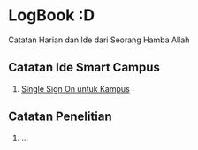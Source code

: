# LogBook :D
Catatan Harian dan Ide dari Seorang Hamba Allah

## Catatan Ide Smart Campus
1. [Single Sign On untuk Kampus](SmartCampus/sso.md)
## Catatan Penelitian
1. ...